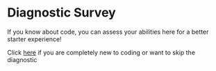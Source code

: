 # Diagnostic Survey

If you know about code, you can assess your abilities here for a better starter experience!

Click <a href="#" class="button">here</a> if you are completely new to coding or want to skip the diagnostic


